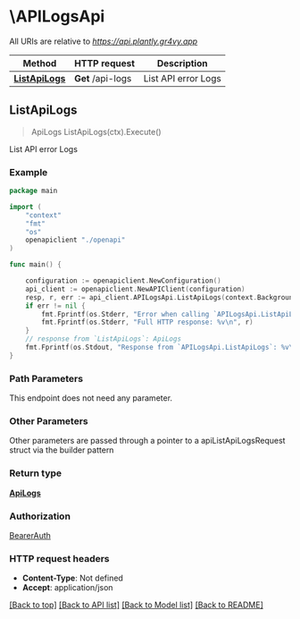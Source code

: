# \APILogsApi

All URIs are relative to *https://api.plantly.gr4vy.app*

Method | HTTP request | Description
------------- | ------------- | -------------
[**ListApiLogs**](APILogsApi.md#ListApiLogs) | **Get** /api-logs | List API error Logs



## ListApiLogs

> ApiLogs ListApiLogs(ctx).Execute()

List API error Logs



### Example

```go
package main

import (
    "context"
    "fmt"
    "os"
    openapiclient "./openapi"
)

func main() {

    configuration := openapiclient.NewConfiguration()
    api_client := openapiclient.NewAPIClient(configuration)
    resp, r, err := api_client.APILogsApi.ListApiLogs(context.Background()).Execute()
    if err != nil {
        fmt.Fprintf(os.Stderr, "Error when calling `APILogsApi.ListApiLogs``: %v\n", err)
        fmt.Fprintf(os.Stderr, "Full HTTP response: %v\n", r)
    }
    // response from `ListApiLogs`: ApiLogs
    fmt.Fprintf(os.Stdout, "Response from `APILogsApi.ListApiLogs`: %v\n", resp)
}
```

### Path Parameters

This endpoint does not need any parameter.

### Other Parameters

Other parameters are passed through a pointer to a apiListApiLogsRequest struct via the builder pattern


### Return type

[**ApiLogs**](ApiLogs.md)

### Authorization

[BearerAuth](../README.md#BearerAuth)

### HTTP request headers

- **Content-Type**: Not defined
- **Accept**: application/json

[[Back to top]](#) [[Back to API list]](../README.md#documentation-for-api-endpoints)
[[Back to Model list]](../README.md#documentation-for-models)
[[Back to README]](../README.md)

